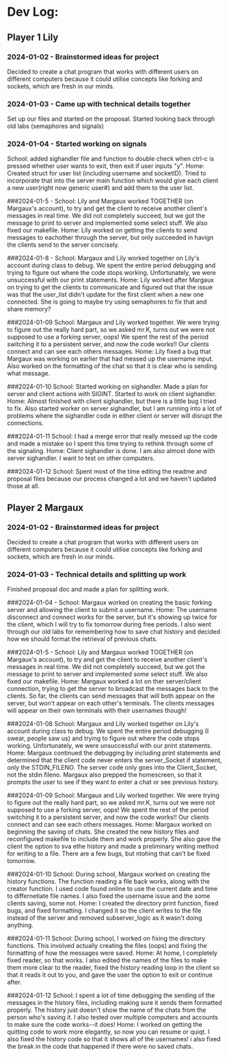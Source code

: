 # Dev Log:

## Player 1 Lily

### 2024-01-02 - Brainstormed ideas for project
Decided to create a chat program that works with different users on different computers because it could utilise concepts like forking and sockets, which are fresh in our minds.

### 2024-01-03 - Came up with technical details together
Set up our files and started on the proposal. Started looking back through old labs (semaphores and signals)

### 2024-01-04 - Started working on signals
School: added sighandler file and function to double check when ctrl-c is pressed whether user wants to exit, then exit if user inputs "y".
Home: Created struct for user list (including username and socketID). Tried to incorporate that into the server main function which would give each client a new user(right now generic user#) and add them to the user list.

###2024-01-5 - School: Lily and Margaux worked TOGETHER (on Margaux's account), to try and get the client to receive another client's messages in real time. We did not completely succeed, but we got the message to print to server and implemented some select stuff. We also fixed our makefile.
Home: Lily worked on getting the clients to send messages to eachother through the server, but only succeeded in havign the clients send to the server concisely. 

###2024-01-8 - School: Margaux and Lily worked together on Lily's account during class to debug. We spent the entire period debugging and trying to figure out where the code stops working. Unfortunately, we were unsuccessful with our print statements. 
Home: Lily worked after Margaux on trying to get the clients to communicate and figured out that the issue was that the user_list didn't update for the first client when a new one connected. She is going to maybe try using semaphores to fix that and share memory?

###2024-01-09
    School: Margaux and Lily worked together. We were trying to figure out the really hard part, so we asked mr.K, turns out we were not supposed to use a forking server, oops! We spent the rest of the period switching it to a persistent server, and now the code works!! Our clients connect and can see each others messages. 
    Home: Lily fixed a bug that Margaux was working on earlier that had messed up the username input. Also worked on the formatting of the chat so that it is clear who is sending what message.

###2024-01-10
School: Started working on sighandler. Made a plan for server and client actions with SIGINT. Started to work on client sighandler.
Home: Almost finished with client sighandler, but there is a little bug I tried to fix. Also started worker on server sighandler, but I am running into a lot of problems where the sighandler code in either client or server will disrupt the connections.

###2024-01-11
School: I had a merge error that really messed up the code and made a mistake so I spent this time trying to rethink through some of the signaling.
Home: Client sighandler is done. I am also almost done with server sighandler. I want to test on other computers. 

###2024-01-12
School: Spent most of the time editing the readme and proposal files because our process changed a lot and we haven't updated those at all.

## Player 2 Margaux

### 2024-01-02 - Brainstormed ideas for project
Decided to create a chat program that works with different users on different computers because it could utilise concepts like forking and sockets, which are fresh in our minds.

### 2024-01-03 - Technical details and splitting up work
Finished proposal doc and made a plan for splitting work.

###2024-01-04 - School: Margaux worked on creating the basic forking server and allowing the client to submit a username. 
    Home: The username disconnect and connect works for the server, but it's showing up twice for the client, which I will try to fix tomorrow during free periods. I also went through our old labs for remembering how to save chat history and decided how we should format the retrieval of previous chats. 

###2024-01-5 - School: Lily and Margaux worked TOGETHER (on Margaux's account), to try and get the client to receive another client's messages in real time. We did not completely succeed, but we got the message to print to server and implemented some select stuff. We also fixed our makefile.
    Home: Margaux worked a lot on ther server/client connection, trying to get the server to broadcast the messages back to the clients. So far, the clients can send messages that will both appear on the server, but won't appear on each other's terminals. The clients messages will appear on their own terminals with their usernames though!

###2024-01-08
    School: Margaux and Lily worked together on Lily's account during class to debug. We spent the entire period debugging (I swear, people saw us) and trying to figure out where the code stops working. Unfortunately, we were unsuccessful with our print statements. 
    Home: Margaux continued the debugging by including print statements and determined that the client code never enters the server_Socket if statement, only the STDIN_FILENO. The server code only goes into the Client_Socket, not the stdin fileno. Margaux also prepped the homescreen, so that it prompts the user to see if they want to enter a chat or see previous history. 
    
###2024-01-09
    School: Margaux and Lily worked together. We were trying to figure out the really hard part, so we asked mr.K, turns out we were not supposed to use a forking server, oops! We spent the rest of the period switching it to a persistent server, and now the code works!! Our clients connect and can see each others messages. 
    Home: Margaux worked on beginning the saving of chats. She created the new history files and reconfigured makefile to include them and work properly. She also gave the client the option to sva ethe history and made a preliminary writing method for writing to a file. There are a few bugs, but ntohing that can't be fixed tomorrow.
    
###2024-01-10
    School: During school, Margaux worked on creating the history functions. The function reading a file back works, along with the creator function. I used code found online to use the current date and time to differnetiate file names. I also fixed the username issue and the some clients saving, some not. 
    Home: I created the directory print function, fixed bugs, and fixed formatting. I changed it so the client writes to the file instead of the server and removed subserver_logic as it wasn't doing anything. 
    
###2024-01-11
    School: During school, I worked on fixing the directory functions. This involved actually creating the files (oops) and fixing the formatting of how the messages were saved.
    Home: At home, I completely fixed reader, so that works. I also edited the names of the files to make them more clear to the reader, fixed the history reading loop in the client so that it reads it out to you, and gave the user the option to exit or continue after. 
    
###2024-01-12
School: I spent a lot of time debugging the sending of the messages in the history files, including making sure it sends them formatted properly. The history just doesn't show the name of the chats from the person who's saving it. I also tested over multiple computers and accounts to make sure the code works--it does!
Home: I worked on getting the quitting code to work more elegantly, so now you can resume or quiqt. I also fixed the history code so that it shows all of the usernames! i also fixed the break in the code that happened if there were no saved chats.
